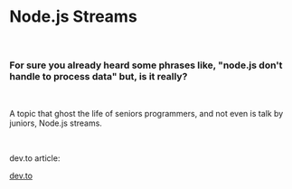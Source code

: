 
# Node.js Streams

<br>

### For sure you already heard some phrases like, "node.js don't handle to process data" but, is it really?

<br>

A topic that ghost the life of seniors programmers, and not even is talk by juniors, Node.js streams.

<br>

dev.to article:

[dev.to](https://dev.to/gftz/data-processing-on-demand-with-nodejs-streams-3265)
